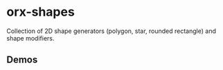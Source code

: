 # orx-shapes

Collection of 2D shape generators (polygon, star, rounded rectangle) and shape modifiers.

<!-- __demos__ -->
## Demos